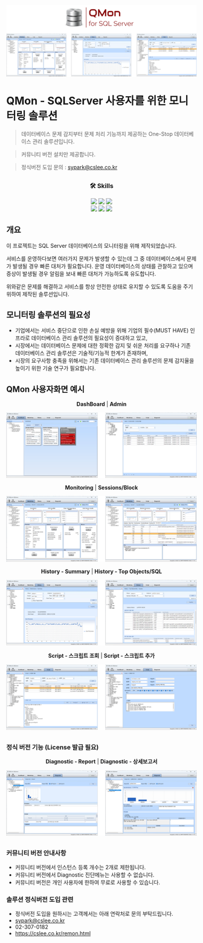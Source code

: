 ![Qmon](/image/qmon01.png)

##

# QMon - SQLServer 사용자를 위한 모니터링 솔루션

> 데이터베이스 문제 감지부터 문제 처리 기능까지 제공하는 One-Stop 데이터베이스 관리 솔루션입니다.

> 커뮤니티 버전 설치만 제공합니다.

> 정식버전 도입 문의 : sypark@cslee.co.kr

##

<div align="center">

  ### 🛠️ Skills
  <img src="https://img.shields.io/badge/c%23-512BD4?style=for-the-badge&logo=csharp&logoColor=white">
  <img src="https://img.shields.io/badge/visualstudio-5C2D91?style=for-the-badge&logo=visualstudio&logoColor=white">
  <img src="https://img.shields.io/badge/.NET-3484D2?style=for-the-badge&logo=dotnet&logoColor=white">
  </br>
  <img src="https://img.shields.io/badge/microsoft%20sql%20server-CC2927?style=for-the-badge&logo=microsoftsqlserver&logoColor=white">
  <img src="https://img.shields.io/badge/Amazon%20EC2-FF9900?style=for-the-badge&logo=Amazon%20EC2&logoColor=white">
  <img src="https://img.shields.io/badge/git-F05032?style=for-the-badge&logo=git&logoColor=white">

</div>

## 개요
이 프로젝트는 SQL Server 데이터베이스의 모니터링을 위해 제작되었습니다.

서비스를 운영하다보면 여러가지 문제가 발생할 수 있는데 그 중 데이터베이스에서 문제가 발생될 경우 빠른 대처가 필요합니다. 운영 데이터베이스의 상태를 관찰하고 있으며 증상이 발생될 경우 알림을 보내 빠른 대처가 가능하도록 유도합니다.

위와같은 문제를 해결하고 서비스를 항상 안전한 상태로 유지할 수 있도록 도움을 주기 위하여 제작된 솔루션입니다.

## 모니터링 솔루션의 필요성
- 기업에서는 서비스 중단으로 인한 손실 예방을 위해 기업의 필수(MUST HAVE) 인프라로 데이터베이스 관리 솔루션의 필요성이 증대하고 있고,
- 시장에서는 데이터베이스 문제에 대한 정확한 감지 및 쉬운 처리를 요구하나 기존 데이터베이스 관리 솔루션은 기술적/기능적 한계가 존재하며,
- 시장의 요구사항 충족을 위해서는 기존 데이터베이스 관리 솔루션의 문제 감지율을 높이기 위한 기술 연구가 필요합니다.

## QMon 사용자화면 예시

<div align="center">
  <strong>DashBoard</strong> | <strong>Admin</strong>
</div>

![grop1](/image/qmon_grp01.png)

<div align="center">
  <strong>Monitoring</strong> | <strong>Sessions/Block</strong>
</div>

![grop2](/image/qmon_grp02.png)

<div align="center">
  <strong>History - Summary</strong> | <strong>History - Top Objects/SQL</strong>
</div>

![grop3](/image/qmon_grp03.png)

<div align="center">
  <strong>Script - 스크립트 조회</strong> | <strong>Script - 스크립트 추가</strong>
</div>

![grop4](/image/qmon_grp04.png)

##

### 정식 버전 기능 (License 발급 필요)

<div align="center">
  <strong>Diagnostic - Report</strong> | <strong>Diagnostic - 상세보고서</strong>
</div>

![grop5](/image/qmon_grp05.png)

##

### 커뮤니티 버전 안내사항
- 커뮤니티 버전에서 인스턴스 등록 개수는 2개로 제한됩니다.
- 커뮤니티 버전에서 Diagnostic 진단메뉴는 사용할 수 없습니다.
- 커뮤니티 버전은 개인 사용자에 한하여 무료로 사용할 수 있습니다.

### 솔루션 정식버전 도입 관련
- 정식버전 도입을 원하시는 고객께서는 아래 연락처로 문의 부탁드립니다.
- sypark@cslee.co.kr
- 02-307-0182
- https://cslee.co.kr/remon.html
